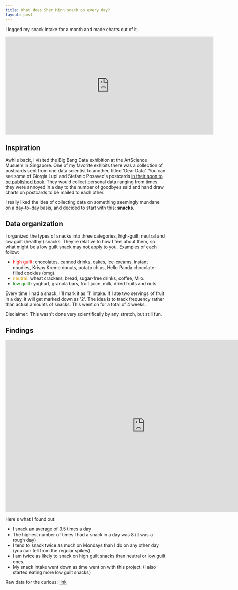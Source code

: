 ```yaml
---
title: What does Sher Minn snack on every day?
layout: post
---
```


I logged my snack intake for a month and made charts out of it. 
<iframe width="653.5" height="309" seamless frameborder="0" scrolling="no" src="https://docs.google.com/spreadsheets/d/1Z5A2hjLI0snJC214mjseIL6Mj7_mDGPRdkXWon0qPnM/pubchart?oid=784442653&amp;format=interactive"></iframe>

## Inspiration

Awhile back, I visited the Big Bang Data exhibition at the ArtScience Musuem in Singapore. One of my favorite exhibits there was a collection of postcards sent from one data scientist to another, titled 'Dear Data'. You can see some of Giorgia Lupi and Stefanic Posavec's postcards [in their soon to be published book](http://www.creativeapplications.net/news/dear-data-book-by-giorgia-lupi-stefanie-posavec-now-available-for-pre-order/). They would collect personal data ranging from times they were annoyed in a day to the number of goodbyes said and hand draw charts on postcards to be mailed to each other.

I really liked the idea of collecting data on something seemingly mundane on a day-to-day basis, and decided to start with this: **snacks**.

## Data organization
I organized the types of snacks into three categories, high-guilt, neutral and low guilt (healthy!) snacks. They're relative to how I feel about them, so what might be a low guilt snack may not apply to you. Examples of each follow:

  * <span style='color:red'>high guilt</span>: chocolates, canned drinks, cakes, ice-creams, instant noodles, Krispy Kreme donuts, potato chips, Hello Panda chocolate-filled cookies (omg).
  * <span style='color: goldenrod'> neutral</span>: wheat crackers, bread, sugar-free drinks, coffee, Milo.
  * <span style='color:green'>low guilt</span>: yoghurt, granola bars, fruit juice, milk, dried fruits and nuts

Every time I had a snack, I'll mark it as '1' intake. If I ate two servings of fruit in a day, it will get marked down as '2'. The idea is to track frequency rather than actual amounts of snacks. This went on for a total of 4 weeks. 

Disclaimer: This wasn't done very scientifically by any stretch, but still fun.

## Findings

<iframe width="877" height="542" seamless frameborder="0" scrolling="no" src="https://docs.google.com/spreadsheets/d/1Z5A2hjLI0snJC214mjseIL6Mj7_mDGPRdkXWon0qPnM/pubchart?oid=636071131&amp;format=interactive"></iframe>

Here's what I found out:

* I snack an average of 3.5 times a day
* The highest number of times I had a snack in a day was 8 (it was a rough day)
* I tend to snack twice as much on Mondays than I do on any other day (you can tell from the regular spikes)
* I am twice as likely to snack on high guilt snacks than neutral or low guilt ones.
* My snack intake went down as time went on with this project. (I also started eating more low guilt snacks)

Raw data for the curious: [link](https://docs.google.com/spreadsheets/d/1oShvX6Mw5ct2bTMmujIKEXMrEFB8xAJkb_IEInsoRns/edit?usp=sharing)